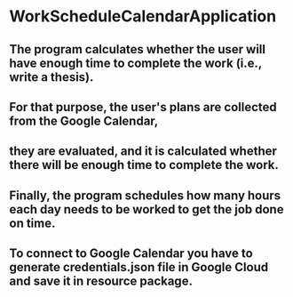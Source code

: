 # WorkScheduleCalendarApplication
## The program calculates whether the user will have enough time to complete the work (i.e., write a thesis).
## For that purpose, the user's plans are collected from the Google Calendar,
## they are evaluated, and it is calculated whether there will be enough time to complete the work.
## Finally, the program schedules how many hours each day needs to be worked to get the job done on time.
## To connect to Google Calendar you have to generate credentials.json file in Google Cloud and save it in resource package.
